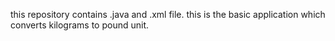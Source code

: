 this repository contains .java and .xml file.
this is the basic application which converts kilograms to pound unit.
